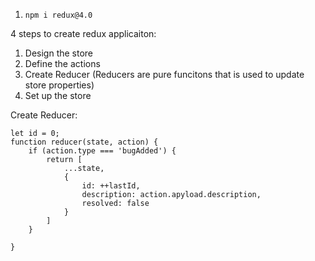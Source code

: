
1. `npm i redux@4.0`

4 steps to create redux applicaiton:
1. Design the store
2. Define the actions
3. Create Reducer (Reducers are pure funcitons that is used to update store properties)
4. Set up the store

Create Reducer: 

```
let id = 0;
function reducer(state, action) {
    if (action.type === 'bugAdded') {
        return [
            ...state,
            {
                id: ++lastId,
                description: action.apyload.description,
                resolved: false
            }
        ]
    }

}
```